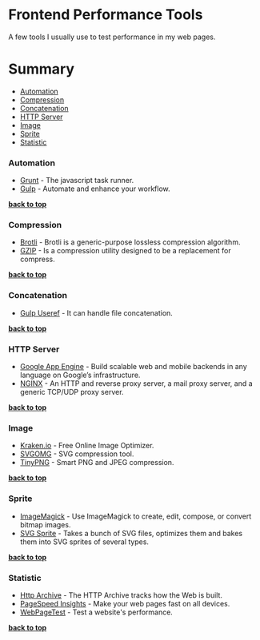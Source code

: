 Frontend Performance Tools
==============

A few tools I usually use to test performance in my web pages.

# Summary

- [Automation](#automation)
- [Compression](#compression)
- [Concatenation](#concatenation)
- [HTTP Server](#http-server)
- [Image](#image)
- [Sprite](#sprite)
- [Statistic](#statistic)


### Automation

- [Grunt](https://gruntjs.com/) - The javascript task runner.
- [Gulp](http://gulpjs.com/) - Automate and enhance your workflow.

**[back to top](#summary)**


### Compression

- [Brotli](https://github.com/google/brotli) - Brotli is a generic-purpose lossless compression algorithm.
- [GZIP](http://www.gzip.org/) - Is a compression utility designed to be a replacement for compress.

**[back to top](#summary)**


### Concatenation

- [Gulp Useref](https://github.com/jonkemp/gulp-useref) - It can handle file concatenation.

**[back to top](#summary)**


### HTTP Server

- [Google App Engine](https://cloud.google.com/appengine/) - Build scalable web and mobile backends in any language on Google’s infrastructure.
- [NGINX](https://nginx.org/en/) - An HTTP and reverse proxy server, a mail proxy server, and a generic TCP/UDP proxy server.

**[back to top](#summary)**


### Image

- [Kraken.io](https://kraken.io/web-interface) - Free Online Image Optimizer.
- [SVGOMG](https://jakearchibald.github.io/svgomg/) - SVG compression tool.
- [TinyPNG](https://tinypng.com/) - Smart PNG and JPEG compression.

**[back to top](#summary)**


### Sprite

- [ImageMagick](http://www.imagemagick.org/script/index.php) - Use ImageMagick to create, edit, compose, or convert bitmap images.
- [SVG Sprite](https://github.com/jkphl/svg-sprite) - Takes a bunch of SVG files, optimizes them and bakes them into SVG sprites of several types.

**[back to top](#summary)**


### Statistic

- [Http Archive](http://httparchive.org/) - The HTTP Archive tracks how the Web is built.
- [PageSpeed Insights](https://developers.google.com/speed/pagespeed/insights/) - Make your web pages fast on all devices.
- [WebPageTest](http://www.webpagetest.org/) - Test a website's performance.

**[back to top](#summary)**

